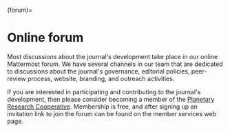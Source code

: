 (forum)=

# Online forum

Most discussions about the journal's development take place in our online Mattermost forum. We have several channels in our team that are dedicated to discussions about the journal's governance, editorial policies, peer-review process, website, branding, and outreach activities.

If you are interested in participating and contributing to the journal's development, then please consider becoming a member of the [Planetary Research Cooperative](https://coop.planetary-research.org). Membership is free, and after signing up an invitation link to join the forum can be found on the member services web page.
